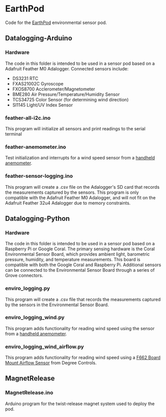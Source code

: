 # EarthPod
Code for the [EarthPod](https://twitter.com/ASU_GDCS/status/1277711451856211975) environmental sensor pod.


## Datalogging-Arduino

### Hardware

The code in this folder is intended to be used in a sensor pod based on a Adafruit Feather M0 Adalogger. Connected sensors include:

- DS3231 RTC
- FXAS21002C Gyroscope
- FXOS8700 Acclerometer/Magnetometer
- BME280 Air Pressure/Temperature/Humidity Sensor
- TCS34725 Color Sensor (for determining wind direction)
- SI1145 Light/UV Index Sensor

### feather-all-i2c.ino

This program will initialize all sensors and print readings to the serial terminal

### feather-anemometer.ino

Test initialization and interrupts for a wind speed sensor from a [handheld anemometer](https://www.amazon.com/Anemometer-Velocity-Measurement-Thermometer-Windsurfing/dp/B01JOTJMU6/).

### feather-sensor-logging.ino

This program will create a .csv file on the Adalogger's SD card that records the measurements captured by the sensors. This program is only compatible with the Adafruit Feather M0 Adalogger, and will not fit on the Adafruit Feather 32u4 Adalogger due to memory constraints.

## Datalogging-Python

### Hardware

The code in this folder is intended to be used in a sensor pod based on a Raspberry Pi or Google Coral. The primary
sensing hardware is the Coral Environmental Sensor Board, which provides ambient light, barometric pressure, humidity, and temperature measurements. This board is compatible with both the Google Coral and Raspberry Pi. Additional sensors can be connected to the Environmental Sensor Board through a series of Grove connectors.

### enviro\_logging.py

This program will create a .csv file that records the measurements captured by the sensors in the Environmental Sensor
Board.

### enviro\_logging\_wind.py

This program adds functionality for reading wind speed using the sensor from a [handheld anemometer](https://www.amazon.com/Anemometer-Velocity-Measurement-Thermometer-Windsurfing/dp/B01JOTJMU6/).

### enviro\_logging\_wind\_airflow.py

This program adds functionality for reading wind speed using a [F662 Board Mount Airflow Sensor](https://www.degreec.com/pages/f660-662) from Degree Controls.


## MagnetRelease

### MagnetRelease.ino

Arduino program for the twist-release magnet system used to deploy the pod.
